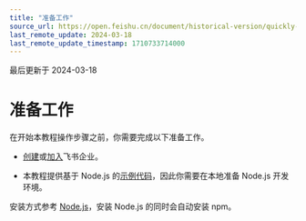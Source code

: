 ```yaml
---
title: "准备工作"
source_url: https://open.feishu.cn/document/historical-version/quickly-develop-interactive-cards/preparation
last_remote_update: 2024-03-18
last_remote_update_timestamp: 1710733714000
---
```

最后更新于 2024-03-18

# 准备工作

在开始本教程操作步骤之前，你需要完成以下准备工作。

* [创建](https://www.feishu.cn/hc/zh-CN/articles/360043741453)或[加入](https://www.feishu.cn/hc/zh-CN/articles/360043496893)飞书企业。

* 本教程提供基于 Node.js 的[示例代码](https://sf3-cn.feishucdn.com/obj/open-platform-opendoc/6db15ee93e1f6218a5a308aac5f725a8_4DnYLYT3VX.zip)，因此你需要在本地准备 Node.js 开发环境。

安装方式参考 [Node.js](https://nodejs.org/)，安装 Node.js 的同时会自动安装 npm。
